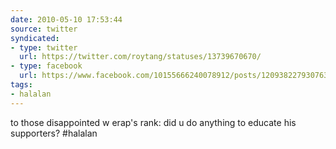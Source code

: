```yaml
---
date: 2010-05-10 17:53:44
source: twitter
syndicated:
- type: twitter
  url: https://twitter.com/roytang/statuses/13739670670/
- type: facebook
  url: https://www.facebook.com/10155666240078912/posts/120938227930763
tags:
- halalan
---
```


to those disappointed w erap's rank: did u do anything to educate his supporters? #halalan